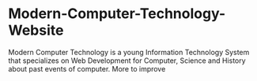 # Modern-Computer-Technology-Website
Modern Computer Technology is a young Information Technology System that specializes on Web Development for Computer, Science and History about past events of computer.  More to improve
